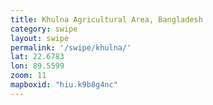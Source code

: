 ```yaml
---
title: Khulna Agricultural Area, Bangladesh
category: swipe
layout: swipe
permalink: '/swipe/khulna/'
lat: 22.6783
lon: 89.5599
zoom: 11
mapboxid: "hiu.k9b8g4nc"
---
```


